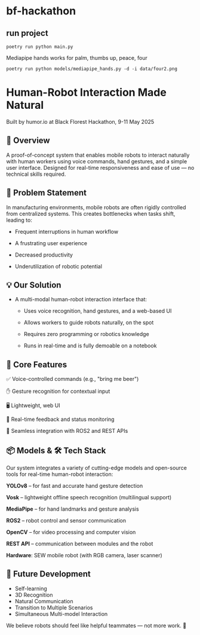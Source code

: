 # bf-hackathon

## run project
```
poetry run python main.py
```

Mediapipe hands works for palm, thumbs up, peace, four
```
poetry run python models/mediapipe_hands.py -d -i data/four2.png
```


# Human-Robot Interaction Made Natural
Built by humor.io at Black Florest Hackathon, 9-11 May 2025

## 🚀 Overview
A proof-of-concept system that enables mobile robots to interact naturally with human workers using voice commands, hand gestures, and a simple user interface. Designed for real-time responsiveness and ease of use — no technical skills required.

## 🎯 Problem Statement
In manufacturing environments, mobile robots are often rigidly controlled from centralized systems. This creates bottlenecks when tasks shift, leading to:

- Frequent interruptions in human workflow

- A frustrating user experience

- Decreased productivity

- Underutilization of robotic potential

## 💡 Our Solution
- A multi-modal human-robot interaction interface that:

    - Uses voice recognition, hand gestures, and a web-based UI

    - Allows workers to guide robots naturally, on the spot

    - Requires zero programming or robotics knowledge

    - Runs in real-time and is fully demoable on a notebook


## 🧠 Core Features
✅ Voice-controlled commands (e.g., "bring me beer")

✋ Gesture recognition for contextual input

🖥️ Lightweight, web UI

🔄 Real-time feedback and status monitoring

🤝 Seamless integration with ROS2 and REST APIs

## 📦 Models & 🛠️ Tech Stack
Our system integrates a variety of cutting-edge models and open-source tools for real-time human-robot interaction:

**YOLOv8** – for fast and accurate hand gesture detection

**Vosk** – lightweight offline speech recognition (multilingual support)

**MediaPipe** – for hand landmarks and gesture analysis

**ROS2** – robot control and sensor communication

**OpenCV** – for video processing and computer vision

**REST API** – communication between modules and the robot

**Hardware**: SEW mobile robot (with RGB camera, laser scanner)


## 🌱 Future Development
- Self-learning
- 3D Recognition
- Natural Communication
- Transition to Multiple Scenarios
- Simultaneous Multi-model Interaction

We believe robots should feel like helpful teammates — not more work. 🙌

